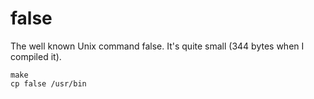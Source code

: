 # false

The well known Unix command false. It's quite small (344 bytes
when I compiled it).

    make
    cp false /usr/bin
